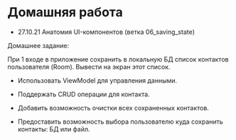 # Домашняя работа

- 27.10.21 Анатомия UI-компонентов (ветка 06_saving_state) 

Домашнее задание:

При 1 входе в приложение сохранить в локальную БД список контактов пользователя (Room). Вывести на экран этот список.

- Использовать ViewModel для управления данными.

- Поддержать CRUD операции для контакта.

- Добавить возможность очистки всех сохраненных контактов.

- Предоставить возможность выбора пользователю куда сохранить контакты: БД или файл.